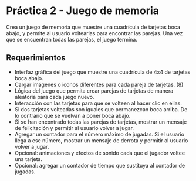 # Práctica 2 - Juego de memoria

Crea un juego de memoria que muestre una cuadrícula de tarjetas boca abajo, y permite al usuario voltearlas para encontrar las parejas. Una vez que se encuentran todas las parejas, el juego termina.

## Requerimientos

* Interfaz gráfica del juego que muestre una cuadrícula de 4x4 de tarjetas boca abajo.
* Cargar imágenes o iconos diferentes para cada pareja de tarjetas. (8)
* Lógica del juego que permita crear parejas de tarjetas de manera aleatoria para cada juego nuevo.
* Interacción con las tarjetas para que se volteen al hacer clic en ellas.
* Si dos tarjetas volteadas son iguales que permanezcan boca arriba. De lo contrario que se vuelvan a poner boca abajo.
* Si se han encontrado todas las parejas de tarjetas, mostrar un mensaje de felicitación y permitir al usuario volver a jugar.
* Agregar un contador para el número máximo de jugadas. Si el usuario llega a ese número, mostrar un mensaje de derrota y permitir al usuario volver a jugar.
* Opcional: animaciones y efectos de sonido cada que el jugador voltee una tarjeta.
* Opcional: agregar un contador de tiempo que sustituya al contador de jugadas.
